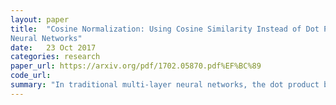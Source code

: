 ```yaml
---
layout: paper
title:  "Cosine Normalization: Using Cosine Similarity Instead of Dot Product in
Neural Networks"
date:   23 Oct 2017
categories: research
paper_url: https://arxiv.org/pdf/1702.05870.pdf%EF%BC%89
code_url: 
summary: "In traditional multi-layer neural networks, the dot product between the output and weight vectors of preceding layers serves as input to the activation function, resulting in unbounded outputs and increased variance. This variance can lead to poor generalization and hinder training by exacerbating internal covariate shift. To address this, we propose cosine normalization, which replaces the dot product with cosine similarity or centered cosine similarity (Pearson Correlation Coefficient). We evaluate cosine normalization against batch, weight, and layer normalization in fully-connected and convolutional neural networks across various datasets. Our experiments demonstrate that cosine normalization outperforms other normalization techniques."
---
```



